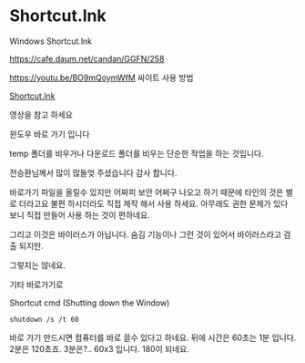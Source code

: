 # Shortcut.lnk
Windows Shortcut.lnk

https://cafe.daum.net/candan/GGFN/258

https://youtu.be/BO9mQoymWfM
싸이트 사용 방법

[Shortcut.lnk](https://youtu.be/LpBoQepC08U)

영상을 참고 하세요

윈도우 바로 가기 입니다

temp 폴더를 비우거나 다운로드 폴더를 비우는 단순한 작업을 하는 것입니다.

전승환님께서 많이 많들엊 주셨습니다 감사 합니다.


바로가기 파일을 올릴수 있지만 어짜피 보안 어쩌구 나오고 하기 때문에 타인의 것은 별로 더라고요
불편 하시더라도 직접 제작 해서 사용 하세요. 아무래도 권한 문제가 있다 보니 직접 만들어 사용 하는 것이 편하네요.

그리고 이것은 바이러스가 아닙니다. 숨김 기능이나 그런 것이 있어서 바이러스라고 검출 되지만.

그렇지는 않네요.

기타 바로가기로

Shortcut cmd (Shutting down the Window)
```
shutdown /s /t 60
```
바로 가기 만드시면 컴퓨터를 바로 끌수 있다고 하네요. 뒤에 시간은 60초는 1분 입니다. 2분은 120초죠.
3분은?.. 60x3 입니다. 180이 되네요.
